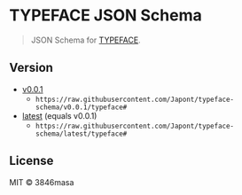 # TYPEFACE JSON Schema

> JSON Schema for [TYPEFACE](https://github.com/Japont/typeface).

## Version

- [v0.0.1]
  - `https://raw.githubusercontent.com/Japont/typeface-schema/v0.0.1/typeface#`
- [latest] \(equals v0.0.1)
  - `https://raw.githubusercontent.com/Japont/typeface-schema/latest/typeface#`

[v0.0.1]: https://raw.githubusercontent.com/Japont/typeface-schema/v0.0.1/typeface#
[latest]: https://raw.githubusercontent.com/Japont/typeface-schema/latest/typeface#

## License

MIT © 3846masa
